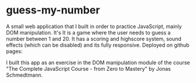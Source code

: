 # guess-my-number
 A small web application that I built in order to practice JavaScript, mainly DOM manipulation. It's  It is a game where the user needs to guess a number between 1 and 20. It has a scoring and highscore system, sound effects (which can be disabled) and its fully responsive.  Deployed on github pages:
 
 
I built this app as an exercise in the DOM manipulation module of the course "The Complete JavaScript Course - from Zero to Mastery" by Jonas Schmedtmann.
